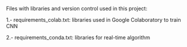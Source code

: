Files with libraries and version control used in this project:

1.- requirements_colab.txt: libraries used in Google Colaboratory to train CNN

2.- requirements_conda.txt: libraries for real-time algorithm
